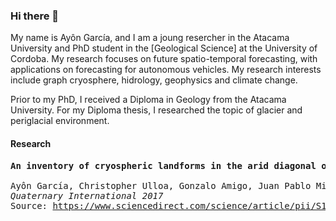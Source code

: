 ### Hi there 👋

My name is Ayôn García, and I am a joung resercher in the Atacama University and PhD student in the [Geological Science] at the University of Cordoba. My research focuses on future spatio-temporal forecasting, with applications on forecasting for autonomous vehicles. My research interests include graph cryosphere, hidrology, geophysics and climate change.

Prior to my PhD, I received a Diploma in Geology from the Atacama University. For my Diploma thesis, I researched the topic of glacier and periglacial environment.

#### Research

<pre>
<b>An inventory of cryospheric landforms in the arid diagonal of South America (high Central Andes, Atacama region, Chile)
</b>
Ayôn García, Christopher Ulloa, Gonzalo Amigo, Juan Pablo Milana, Catherine Medina
<em>Quaternary International 2017</em>
Source: <a href="https://www.sciencedirect.com/science/article/pii/S1040618216310564">https://www.sciencedirect.com/science/article/pii/S1040618216310564</a>
</pre>

<!--
**ayongarcia/ayongarcia** is a ✨ _special_ ✨ repository because its `README.md` (this file) appears on your GitHub profile.

Here are some ideas to get you started:

- 🔭 I’m currently working on ...
- 🌱 I’m currently learning ...
- 👯 I’m looking to collaborate on ...
- 🤔 I’m looking for help with ...
- 💬 Ask me about ...
- 📫 How to reach me: ...
- 😄 Pronouns: ...
- ⚡ Fun fact: ...
-->
